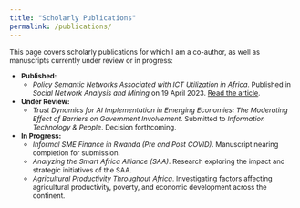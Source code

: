 ```yaml
---
title: "Scholarly Publications"
permalink: /publications/
---
```


<div style="font-size: 12px;">
  <p>This page covers scholarly publications for which I am a co-author, as well as manuscripts currently under review or in progress:</p>
  <ul>
    <li>
      <strong>Published:</strong> 
      <ul>
        <li>
          <em>Policy Semantic Networks Associated with ICT Utilization in Africa</em>. Published in <em>Social Network Analysis and Mining</em> on 19 April 2023. 
          <a href="https://link.springer.com/article/10.1007/s13278-023-01068-x" target="_blank">Read the article</a>.
        </li>
      </ul>
    </li>
    <li>
      <strong>Under Review:</strong> 
      <ul>
        <li>
          <em>Trust Dynamics for AI Implementation in Emerging Economies: The Moderating Effect of Barriers on Government Involvement</em>. Submitted to <em>Information Technology & People</em>. Decision forthcoming.
        </li>
      </ul>
    </li>
    <li>
      <strong>In Progress:</strong> 
      <ul>
        <li>
          <em>Informal SME Finance in Rwanda (Pre and Post COVID)</em>. Manuscript nearing completion for submission.
        </li>
        <li>
          <em>Analyzing the Smart Africa Alliance (SAA)</em>. Research exploring the impact and strategic initiatives of the SAA.
        </li>
        <li>
          <em>Agricultural Productivity Throughout Africa</em>. Investigating factors affecting agricultural productivity, poverty, and economic development across the continent.
        </li>
      </ul>
    </li>
  </ul>
</div>
